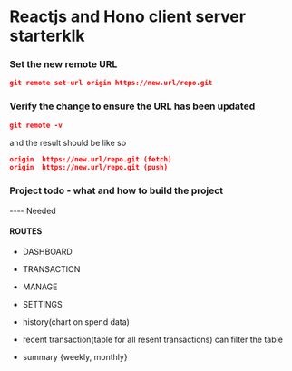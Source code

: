 

# Reactjs and Hono client server starterklk


### Set the new remote URL
``` json 
git remote set-url origin https://new.url/repo.git
```

### Verify the change to ensure the URL has been updated
``` json 
git remote -v
```

and the result should be like so
``` json
origin  https://new.url/repo.git (fetch)
origin  https://new.url/repo.git (push)
```


### Project todo - what and how to build the project
---- Needed

#### ROUTES
- DASHBOARD
- TRANSACTION
- MANAGE
- SETTINGS

- history(chart on spend data)
- recent transaction(table for all resent transactions) can filter the table
- summary {weekly, monthly}